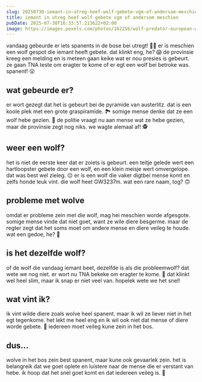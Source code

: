```yaml
---
slug: 20250730-iemant-in-utreg-heef-wolf-gebete-vgm-of-andersom-meschien
title: iemant in utreg heef wolf gebete vgm of andersom meschien
pubDate: 2025-07-30T16:33:57.213622+02:00
image: https://images.pexels.com/photos/162256/wolf-predator-european-wolf-carnivores-162256.jpeg?auto=compress&cs=tinysrgb&dpr=2&h=650&w=940
---
```

vandaag gebeurde er iets spanents in de bose bei utregt! 🌲🐺 er is meschien een wolf gespot die iemant heeft gebete. dat klinkt eng, he? 😱 de provinsie kreeg een melding en is meteen gaan keike wat er nou presies is gebeurt. ze gaan TNA teste om eragter te kome of er egt een wolf bei betroke was. spanent! 😮

## wat gebeurde er?
er wort gezegt dat het is gebeurt bei de pyramide van austerlitz. dat is een koole plek met een grote graspiramide. 🏞 somige mense denke dat ze een wolf hebe gezien. 🐺 de politie vraagt nu aan mense wat ze hebe gezien, maar de provinsie zegt nog niks. we wagte alemaal af! 🕵

## weer een wolf?
het is niet de eerste keer dat er zoiets is gebeurt. een teitje gelede wert een hartloopster gebete door een wolf, en een klein meisje wert omvergelope. dat was best wel zieleg. 😔 er is een wolf die vaker digtbei mense komt en zelfs honde leuk vint. die wolf heet GW3237m. wat een rare naam, tog? 🙃

## probleme met wolve
omdat er probleme zein met die wolf, mag hei meschien worde afgesgote. somige mense vinde dat niet goet, want ze wile diere besgerme. maar de regter zegt dat het soms moet om andere mense en diere veileg te houde. wat een gedoe, he? 🤷

## is het dezelfde wolf?
of de wolf die vandaag iemant beet, dezelfde is als die probleemwolf? dat wete we nog niet. er wort nu TNA bekeke om eragter te kome. 🧬 dat klinkt wel heel slim, maar ik snap er niet veel van. hopelek wete we het snel!

## wat vint ik?
ik vint wilde diere zoals wolve heel spanent. maar ik wil ze liever niet in het egt tegenkome. het lekt me heel eng en ik wil ook niet dat mense of diere worde gebete. 🐴 iedereen moet veileg kune zein in het bos.

## dus...
wolve in het bos zein best spanent, maar kune ook gevaarlek zein. het is belangreik dat we goet oplete en luistere naar de mense die er verstant van hebe. ik hoop dat het snel goet komt en dat iedereen veileg is. 🐺
